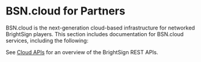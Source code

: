 # BSN.cloud for Partners

BSN.cloud is the next-generation cloud-based infrastructure for networked BrightSign players. This section includes documentation for BSN.cloud services, including the following:

            

See [Cloud APIs](https://brightsign.atlassian.net/wiki/spaces/DOC/pages/1902542978/Cloud+APIs) for an overview of the BrightSign REST APIs.